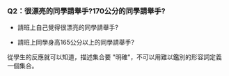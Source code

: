### Q2：很漂亮的同學請舉手?170公分的同學請舉手?

* 請班上自己覺得很漂亮的同學請舉手?

* 請班上同學身高165公分以上的同學請舉手?

從學生的反應就可以知道，描述集合要 "明確"，不可以用難以鑑別的形容詞定義一個集合。

